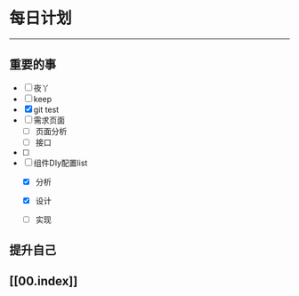 
# 每日计划
---
## 重要的事

- [ ]    夜丫
- [ ]   keep
- [x] git test
- [ ] 需求页面
	- [ ] 页面分析
	- [ ] 接口
- [ ] 
- [ ]  组件DIy配置list
	- [x] 分析
	- [x] 设计
	- [ ] 实现



## 提升自己

  



## [[00.index]]










